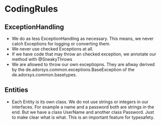 # CodingRules

## ExceptionHandling
- We do as less ExceptionHandling as necessary. This means, we never catch Exceptions for logging or converting them.
- We never use checked Exceptions at all.
- If we have code that may throw an checked exception, we annotate our method with @SneakyThrows
- We are allowed to throw our own exceptiopns. They are allway derived by the de.adorsys.common.exceptions.BaseException of the de.adorsys.common.basetypes. 

## Entities

- Each Entity is its own class. We do not use strings or integers in our interfaces. For example a name and a password both are strings in the end. But we have a class UserName and another class Password. Just to make clear what is what. This is an important feature for typesafety.

